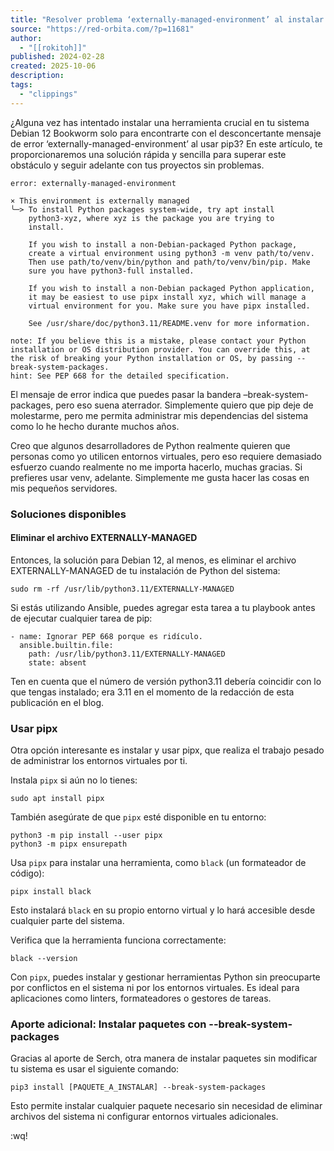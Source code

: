 ```yaml
---
title: "Resolver problema ‘externally-managed-environment’ al instalar mediante pip3 – Red-Orbita"
source: "https://red-orbita.com/?p=11681"
author:
  - "[[rokitoh]]"
published: 2024-02-28
created: 2025-10-06
description:
tags:
  - "clippings"
---
```

¿Alguna vez has intentado instalar una herramienta crucial en tu sistema Debian 12 Bookworm solo para encontrarte con el desconcertante mensaje de error ‘externally-managed-environment’ al usar pip3? En este artículo, te proporcionaremos una solución rápida y sencilla para superar este obstáculo y seguir adelante con tus proyectos sin problemas.

```
error: externally-managed-environment

× This environment is externally managed
╰─> To install Python packages system-wide, try apt install
    python3-xyz, where xyz is the package you are trying to
    install.

    If you wish to install a non-Debian-packaged Python package,
    create a virtual environment using python3 -m venv path/to/venv.
    Then use path/to/venv/bin/python and path/to/venv/bin/pip. Make
    sure you have python3-full installed.

    If you wish to install a non-Debian packaged Python application,
    it may be easiest to use pipx install xyz, which will manage a
    virtual environment for you. Make sure you have pipx installed.

    See /usr/share/doc/python3.11/README.venv for more information.

note: If you believe this is a mistake, please contact your Python installation or OS distribution provider. You can override this, at the risk of breaking your Python installation or OS, by passing --break-system-packages.
hint: See PEP 668 for the detailed specification.
```

El mensaje de error indica que puedes pasar la bandera –break-system-packages, pero eso suena aterrador. Simplemente quiero que pip deje de molestarme, pero me permita administrar mis dependencias del sistema como lo he hecho durante muchos años.

Creo que algunos desarrolladores de Python realmente quieren que personas como yo utilicen entornos virtuales, pero eso requiere demasiado esfuerzo cuando realmente no me importa hacerlo, muchas gracias. Si prefieres usar venv, adelante. Simplemente me gusta hacer las cosas en mis pequeños servidores.

### Soluciones disponibles

#### Eliminar el archivo EXTERNALLY-MANAGED

Entonces, la solución para Debian 12, al menos, es eliminar el archivo EXTERNALLY-MANAGED de tu instalación de Python del sistema:

```
sudo rm -rf /usr/lib/python3.11/EXTERNALLY-MANAGED
```

Si estás utilizando Ansible, puedes agregar esta tarea a tu playbook antes de ejecutar cualquier tarea de pip:

```
- name: Ignorar PEP 668 porque es ridículo.
  ansible.builtin.file:
    path: /usr/lib/python3.11/EXTERNALLY-MANAGED
    state: absent
```

Ten en cuenta que el número de versión python3.11 debería coincidir con lo que tengas instalado; era 3.11 en el momento de la redacción de esta publicación en el blog.

### Usar pipx

Otra opción interesante es instalar y usar pipx, que realiza el trabajo pesado de administrar los entornos virtuales por ti.

Instala `pipx` si aún no lo tienes:

```
sudo apt install pipx
```

También asegúrate de que `pipx` esté disponible en tu entorno:

```
python3 -m pip install --user pipx
python3 -m pipx ensurepath
```

Usa `pipx` para instalar una herramienta, como `black` (un formateador de código):

```
pipx install black
```

Esto instalará `black` en su propio entorno virtual y lo hará accesible desde cualquier parte del sistema.

Verifica que la herramienta funciona correctamente:

```
black --version
```

Con `pipx`, puedes instalar y gestionar herramientas Python sin preocuparte por conflictos en el sistema ni por los entornos virtuales. Es ideal para aplicaciones como linters, formateadores o gestores de tareas.

### Aporte adicional: Instalar paquetes con --break-system-packages

Gracias al aporte de Serch, otra manera de instalar paquetes sin modificar tu sistema es usar el siguiente comando:

```
pip3 install [PAQUETE_A_INSTALAR] --break-system-packages
```

Esto permite instalar cualquier paquete necesario sin necesidad de eliminar archivos del sistema ni configurar entornos virtuales adicionales.

:wq!